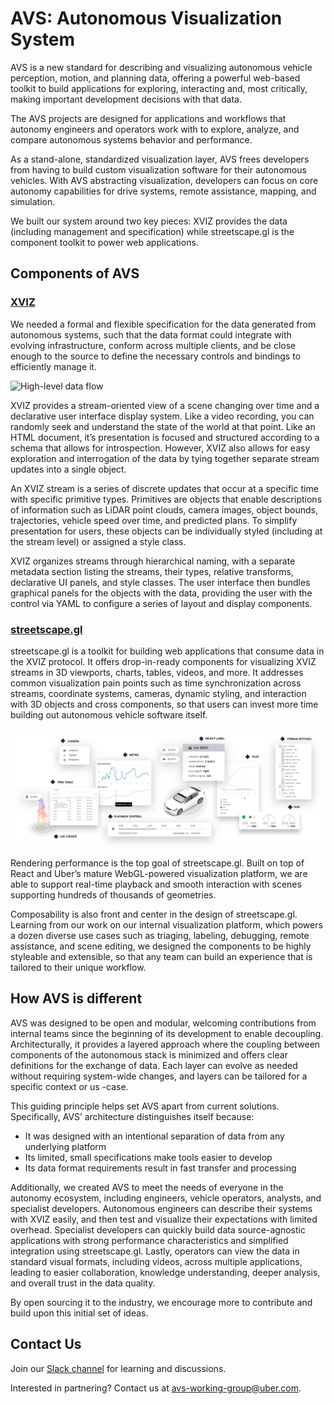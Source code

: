 # AVS: Autonomous Visualization System

AVS is a new standard for describing and visualizing autonomous vehicle perception, motion, and
planning data, offering a powerful web-based toolkit to build applications for exploring,
interacting and, most critically, making important development decisions with that data.

The AVS projects are designed for applications and workflows that autonomy engineers and operators
work with to explore, analyze, and compare autonomous systems behavior and performance.

As a stand-alone, standardized visualization layer, AVS frees developers from having to build custom
visualization software for their autonomous vehicles. With AVS abstracting visualization, developers
can focus on core autonomy capabilities for drive systems, remote assistance, mapping, and
simulation.

We built our system around two key pieces: XVIZ provides the data (including management and
specification) while streetscape.gl is the component toolkit to power web applications.

## Components of AVS

### [XVIZ](https://github.com/uber/xviz/blob/master/docs/README.md)

We needed a formal and flexible specification for the data generated from autonomous systems, such
that the data format could integrate with evolving infrastructure, conform across multiple clients,
and be close enough to the source to define the necessary controls and bindings to efficiently
manage it.

![High-level data flow](https://github.com/uber/xviz/raw/master/docs/overview/images/data-flow.png)

XVIZ provides a stream-oriented view of a scene changing over time and a declarative user interface
display system. Like a video recording, you can randomly seek and understand the state of the world
at that point. Like an HTML document, it’s presentation is focused and structured according to a
schema that allows for introspection. However, XVIZ also allows for easy exploration and
interrogation of the data by tying together separate stream updates into a single object.

An XVIZ stream is a series of discrete updates that occur at a specific time with specific primitive
types. Primitives are objects that enable descriptions of information such as LiDAR point clouds,
camera images, object bounds, trajectories, vehicle speed over time, and predicted plans. To
simplify presentation for users, these objects can be individually styled (including at the stream
level) or assigned a style class.

XVIZ organizes streams through hierarchical naming, with a separate metadata section listing the
streams, their types, relative transforms, declarative UI panels, and style classes. The user
interface then bundles graphical panels for the objects with the data, providing the user with the
control via YAML to configure a series of layout and display components.

### [streetscape.gl](/docs/README.md)

streetscape.gl is a toolkit for building web applications that consume data in the XVIZ protocol. It
offers drop-in-ready components for visualizing XVIZ streams in 3D viewports, charts, tables,
videos, and more. It addresses common visualization pain points such as time synchronization across
streams, coordinate systems, cameras, dynamic styling, and interaction with 3D objects and cross
components, so that users can invest more time building out autonomous vehicle software itself.

![UI Components](./images/ui-controls.png)

Rendering performance is the top goal of streetscape.gl. Built on top of React and Uber’s mature
WebGL-powered visualization platform, we are able to support real-time playback and smooth
interaction with scenes supporting hundreds of thousands of geometries.

Composability is also front and center in the design of streetscape.gl. Learning from our work on
our internal visualization platform, which powers a dozen diverse use cases such as triaging,
labeling, debugging, remote assistance, and scene editing, we designed the components to be highly
styleable and extensible, so that any team can build an experience that is tailored to their unique
workflow.

## How AVS is different

AVS was designed to be open and modular, welcoming contributions from internal teams since the
beginning of its development to enable decoupling. Architecturally, it provides a layered approach
where the coupling between components of the autonomous stack is minimized and offers clear
definitions for the exchange of data. Each layer can evolve as needed without requiring system-wide
changes, and layers can be tailored for a specific context or us -case.

This guiding principle helps set AVS apart from current solutions. Specifically, AVS’ architecture
distinguishes itself because:

- It was designed with an intentional separation of data from any underlying platform
- Its limited, small specifications make tools easier to develop
- Its data format requirements result in fast transfer and processing

Additionally, we created AVS to meet the needs of everyone in the autonomy ecosystem, including
engineers, vehicle operators, analysts, and specialist developers. Autonomous engineers can describe
their systems with XVIZ easily, and then test and visualize their expectations with limited
overhead. Specialist developers can quickly build data source-agnostic applications with strong
performance characteristics and simplified integration using streetscape.gl. Lastly, operators can
view the data in standard visual formats, including videos, across multiple applications, leading to
easier collaboration, knowledge understanding, deeper analysis, and overall trust in the data
quality.

By open sourcing it to the industry, we encourage more to contribute and build upon this initial set
of ideas.

## Contact Us

Join our [Slack channel](https://join.slack.com/t/streetscapexviz/shared_invite/enQtNTUyMDEwNzU4OTEyLWUyZGIzZDIxMGY2Nzc5ZjIyZWY3MWYzMjhjODM0NzE2MGYyZjkzYWUwYjZlMTkwNGU1ZDRkOWNlYzYzZWJmM2Q) for learning and discussions.

Interested in partnering? Contact us at
[avs-working-group@uber.com](mailto:avs-working-group@uber.com).
